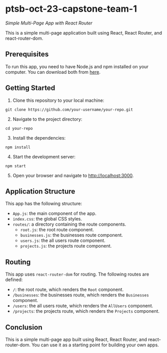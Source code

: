 # ptsb-oct-23-capstone-team-1

_Simple Multi-Page App with React Router_

This is a simple multi-page application built using React, React Router, and react-router-dom.

## Prerequisites

To run this app, you need to have Node.js and npm installed on your computer. You can download both from [here](https://nodejs.org/).

## Getting Started

1. Clone this repository to your local machine:

```
git clone https://github.com/your-username/your-repo.git
```

2. Navigate to the project directory:

```
cd your-repo
```

3. Install the dependencies:

```
npm install
```

4. Start the development server:

```
npm start
```

5. Open your browser and navigate to [http://localhost:3000](http://localhost:3000).

## Application Structure

This app has the following structure:

- `App.js`: the main component of the app.
- `index.css`: the global CSS styles.
- `routes/`: a directory containing the route components.
  - `root.js`: the root route component.
  - `businesses.js`: the businesses route component.
  - `users.js`: the all users route component.
  - `projects.js`: the projects route component.

## Routing

This app uses `react-router-dom` for routing. The following routes are defined:

- `/`: the root route, which renders the `Root` component.
- `/businesses`: the businesses route, which renders the `Businesses` component.
- `/users`: the all users route, which renders the `AllUsers` component.
- `/projects`: the projects route, which renders the `Projects` component.

## Conclusion

This is a simple multi-page app built using React, React Router, and react-router-dom. You can use it as a starting point for building your own apps.
